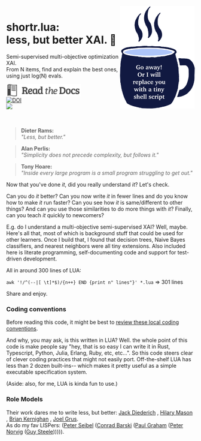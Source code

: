 

   <img width=200 align=right src="https://raw.githubusercontent.com/timm/shortr/master/docs/img/cup.png">
 

# shortr.lua:<br>  less, but better XAI. :eyes:


 Semi-supervised multi-objective optimization XAI.   
From N items, find and explain the best ones, using just log(N) evals.
 

 <a href="http://menzies.us/shortr"> <img align=left src="docs/img/docs.png" width=200></a><br>  
  <a  
href="https://zenodo.org/badge/latestdoi/206205826"> <img src="https://zenodo.org/badge/206205826.svg" alt="DOI"></a><br>
 <a href="https://github.com/timm/shortr/actions/workflows/tests.yml"><img src="https://github.com/timm/shortr/actions/workflows/tests.yml/badge.svg"></a>  
 <p>&nbsp;
 
 
> __Dieter Rams:__      
_"Less, but better."_

> __Alan Perlis:__    
_"Simplicity does not precede complexity, but follows it."_ 



> __Tony Hoare:__    
_"Inside every large program is a small program struggling to get out."_

 

 

Now that you've done _it_, did you really understand _it_? Let's check.

Can you do _it_ better?
Can you now
write _it_ in fewer lines and do you know how to make _it_ run faster?
Can you see how _it_ is same/different to other things?
And can you use those similarities to do more things with  _it_? 
Finally, can you teach _it_ quickly to newcomers?

E.g. do I understand a multi-objective semi-supervised XAI?
Well, maybe. Here's all that, most of which is
background stuff that could be used for other learners.
Once
I build that, I found that decision trees, Naive Bayes classifiers,
and nearest neighbors were all tiny extensions. 
Also included here
is literate programming, self-documenting code and support for
test-driven development. 

All in around 300 lines of LUA: <br>

`awk '!/^(--|[ \t]*$)/{n++} END {print n" lines"}' *.lua`   => 301 lines
     
Share and enjoy.



### Coding conventions 
Before reading this code, it might be best to   [review  these local coding conventions](https://github.com/timm/shortr/blob/master/CONTRIBUTE.md).

And why, you may ask, is this written in LUA? Well. the whole point of this code is make people say "hey, that
   is so easy I can write it in Rust, Typescript, Python, Julia, Erlang,  Ruby, etc, etc...". So this code steers
   clear of clever coding practices
   that might not easily port. Off-the-shelf LUA has less than 2 dozen built-ins-- which makes it pretty useful as a simple executable specification system.

   (Aside: also, for me, LUA is kinda fun to use.)
   
 

### Role Models
Their work dares me to write less, but better: [Jack Diederich](https://www.youtube.com/watch?v=o9pEzgHorH0) 
, [Hilary Mason](https://www.youtube.com/watch?v=l2btv0yUPNQ)
, [Brian Kernighan](https://www.oreilly.com/library/view/beautiful-code/9780596510046/ch01.html)
, [Joel Grus](https://github.com/joelgrus/data-science-from-scratch).       
As do my fav LISPers: 
([Peter Seibel](https://gigamonkeys.com/book/)
  ([Conrad Barski](https://doc.lagout.org/programmation/Lisp/Land%20of%20Lisp_%20Learn%20to%20Program%20in%20Lisp%2C%20One%20Game%20at%20a%20Time%20%5BBarski%202010-11-15%5D.pdf)
  ([Paul Graham](http://www.paulgraham.com/onlisp.html)
    ([Peter Norvig](http://norvig.com/lispy.html)
      ([Guy Steele](https://dspace.mit.edu/bitstream/handle/1721.1/5790/AIM-353.pdf?sequence=2&isAllowed=y)))))).
 



